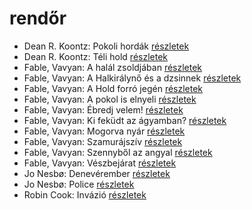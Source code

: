 # rendőr

- Dean R. Koontz: Pokoli hordák [részletek](_details/Dean%20R.%20Koontz.md#id_1077)
- Dean R. Koontz: Téli hold [részletek](_details/Dean%20R.%20Koontz.md#id_1075)
- Fable, Vavyan: A halál zsoldjában [részletek](_details/Fable%2C%20Vavyan.md#id_701)
- Fable, Vavyan: A Halkirálynő és a dzsinnek [részletek](_details/Fable%2C%20Vavyan.md#id_173)
- Fable, Vavyan: A Hold forró jegén [részletek](_details/Fable%2C%20Vavyan.md#id_175)
- Fable, Vavyan: A pokol is elnyeli [részletek](_details/Fable%2C%20Vavyan.md#id_176)
- Fable, Vavyan: Ébredj velem! [részletek](_details/Fable%2C%20Vavyan.md#id_180)
- Fable, Vavyan: Ki feküdt az ágyamban? [részletek](_details/Fable%2C%20Vavyan.md#id_181)
- Fable, Vavyan: Mogorva nyár [részletek](_details/Fable%2C%20Vavyan.md#id_1152)
- Fable, Vavyan: Szamurájszív [részletek](_details/Fable%2C%20Vavyan.md#id_1014)
- Fable, Vavyan: Szennyből az angyal [részletek](_details/Fable%2C%20Vavyan.md#id_1159)
- Fable, Vavyan: Vészbejárat [részletek](_details/Fable%2C%20Vavyan.md#id_1154)
- Jo Nesbø: Denevérember [részletek](_details/Jo%20Nesb%C3%B8.md#id_581)
- Jo Nesbø: Police [részletek](_details/Jo%20Nesb%C3%B8.md#id_578)
- Robin Cook: Invázió [részletek](_details/Robin%20Cook.md#id_92)